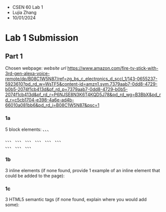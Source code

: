 - CSEN 60 Lab 1
- Lujia Zhang
- 10/01/2024

# Lab 1 Submission

## Part 1

Chosen webpage: *website url*
https://www.amazon.com/fire-tv-stick-with-3rd-gen-alexa-voice-remote/dp/B08C1W5N87/ref=zg_bs_c_electronics_d_sccl_1/143-0655237-5923610?pd_rd_w=WsTF5&content-id=amzn1.sym.7379aab7-0dd8-4729-b0b5-2074f1cb413d&pf_rd_p=7379aab7-0dd8-4729-b0b5-2074f1cb413d&pf_rd_r=P6NJSE8N3K6T4KQD5J78&pd_rd_wg=B3BbX&pd_rd_r=c5cb1704-e398-4a6e-ad4b-66010a081bb6&pd_rd_i=B08C1W5N87&psc=1
### 1a

5 block elements:
、、、
<div id="ap_container"></div>
、、、
、、、
<div id="kds-popover" style="position: absolute; width: 960px; z-index: 9999; top: -9999px; margin: 0% 50%;"><div id="airy-container"></div></div>
、、、
、、、
<div id="a-popover-root" style="z-index:-1;position:absolute;"></div>
、、、
、、、
<div class="twisterAccess" aria-live="polite" aria-atomic="true"></div>
、、、
、、、
<div id="kds-popover-mask" style="position: absolute; z-index: 9000; background-color: rgb(0, 0, 0); display: none; width: 100%; top: 0px; left: 0px; height: 100%; opacity: 0.7;"></div>
、、、

### 1b

3 inline elements (if none found, provide 1 example of an inline element that could be added to the page):

### 1c

3 HTML5 semantic tags (if none found, explain where you would add some):

